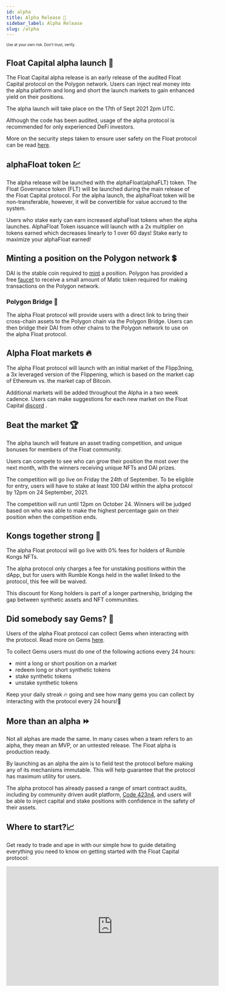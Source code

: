 ```yaml
---
id: alpha
title: Alpha Release 🧪
sidebar_label: Alpha Release
slug: /alpha
---
```


<sub><sup> Use at your own risk. Don't trust, verify. </sup></sub>

## Float Capital alpha launch 🥳

The Float Capital alpha release is an early release of the audited Float Capital protocol on the Polygon network. Users can inject real money into the alpha platform and long and short the launch markets to gain enhanced yield on their positions.

The alpha launch will take place on the 17th of Sept 2021 2pm UTC.

Although the code has been audited, usage of the alpha protocol is recommended for only experienced DeFi investors.

More on the security steps taken to ensure user safety on the Float protocol can be read [here](/docs/security).

## alphaFloat token :chart:

The alpha release will be launched with the alphaFloat(alphaFLT) token. The Float Governance token (FLT) will be launched during the main release of the Float Capital protocol.
For the alpha launch, the alphaFloat token will be non-transferable, however, it will be convertible for value accrued to the system.

Users who stake early can earn increased alphaFloat tokens when the alpha launches. AlphaFloat Token issuance will launch with a 2x multiplier on tokens earned which decreases linearly to 1 over 60 days! Stake early to maximize your alphaFloat earned!

## Minting a position on the Polygon network :heavy_dollar_sign:

DAI is the stable coin required to [mint](/docs/mint) a position. Polygon has provided a free [faucet](https://matic.supply/) to receive a small amount of Matic token required for making transactions on the Polygon network.

### Polygon Bridge :bridge_at_night:

The alpha Float protocol will provide users with a direct link to bring their cross-chain assets to the Polygon chain via the Polygon Bridge. Users can then bridge their DAI from other chains to the Polygon network to use on the alpha Float protocol.

## Alpha Float markets :fire:

The alpha Float protocol will launch with an initial market of the Flipp3ning, a 3x leveraged version of the Flippening, which is based on the market cap of Ethereum vs. the market cap of Bitcoin.

Additional markets will be added throughout the Alpha in a two week cadence. Users can make suggestions for each new market on the Float Capital [discord](https://discord.gg/yyrHVeDd) .

## Beat the market :trophy:

The alpha launch will feature an asset trading competition, and unique bonuses for members of the Float community.

Users can compete to see who can grow their position the most over the next month, with the winners receiving unique NFTs and DAI prizes.

The competition will go live on Friday the 24th of September. To be eligible for entry, users will have to stake at least 100 DAI within the alpha protocol by 12pm on 24 September, 2021.

The competition will run until 12pm on October 24. Winners will be judged based on who was able to make the highest percentage gain on their position when the competition ends.

## Kongs together strong :gorilla:

The alpha Float protocol will go live with 0% fees for holders of Rumble Kongs NFTs.

The alpha protocol only charges a fee for unstaking positions within the dApp, but for users with Rumble Kongs held in the wallet linked to the protocol, this fee will be waived.

This discount for Kong holders is part of a longer partnership, bridging the gap between synthetic assets and NFT communities.

## Did somebody say Gems? 💠

Users of the alpha Float protocol can collect Gems when interacting with the protocol. Read more on Gems [here](/docs/gems).

To collect Gems users must do one of the following actions every 24 hours:

- mint a long or short position on a market
- redeem long or short synthetic tokens
- stake synthetic tokens
- unstake synthetic tokens

Keep your daily streak :fire: going and see how many gems you can collect by interacting with the protocol every 24 hours!💠

## More than an alpha :fast_forward:

Not all alphas are made the same. In many cases when a team refers to an alpha, they mean an MVP, or an untested release. The Float alpha is production ready.

By launching as an alpha the aim is to field test the protocol before making any of its mechanisms immutable. This will help guarantee that the protocol has maximum utility for users.

The alpha protocol has already passed a range of smart contract audits, including by community driven audit platform, [Code 423n4](https://code423n4.com/), and users will be able to inject capital and stake positions with confidence in the safety of their assets.

## Where to start?📈

Get ready to trade and ape in with our simple how to guide detailing everything you need to know on getting started with the Float Capital protocol:

<iframe width="560" height="315" src="https://www.youtube.com/embed/videoseries?list=PL7RT-0ybd7jqbTHvG0O4rQfeR3yruypCf" title="YouTube video player" frameborder="0" allow="accelerometer; autoplay; clipboard-write; encrypted-media; gyroscope; picture-in-picture" allowfullscreen></iframe>
